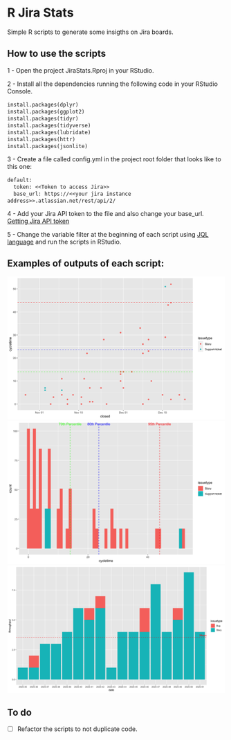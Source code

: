 # R Jira Stats

Simple R scripts to generate some insigths on Jira boards.

## How to use the scripts

1 - Open the project JiraStats.Rproj in your RStudio.

2 - Install all the dependencies running the following code in your RStudio Console.

```{R}
install.packages(dplyr)
install.packages(ggplot2)
install.packages(tidyr)
install.packages(tidyverse)
install.packages(lubridate)
install.packages(httr)
install.packages(jsonlite)
```

3 - Create a file called config.yml in the project root folder that looks like to this one: 

```{yml}
default:
  token: <<Token to access Jira>>
  base_url: https://<<your jira instance address>>.atlassian.net/rest/api/2/
```
4 - Add your Jira API token to the file and also change your base_url.
[Getting Jira API token](https://confluence.atlassian.com/cloud/api-tokens-938839638.html)

5 - Change the variable filter at the beginning of each script using [JQL language](https://www.atlassian.com/software/jira/guides/expand-jira/jql) and run the scripts in RStudio.

## Examples of outputs of each script:
![Scatter Plot](img/scatterplot.jpg)
![Histogram](img/histogram.jpg)
![Throughput](img/throughput.jpg)


## To do
- [ ] Refactor the scripts to not duplicate code.
